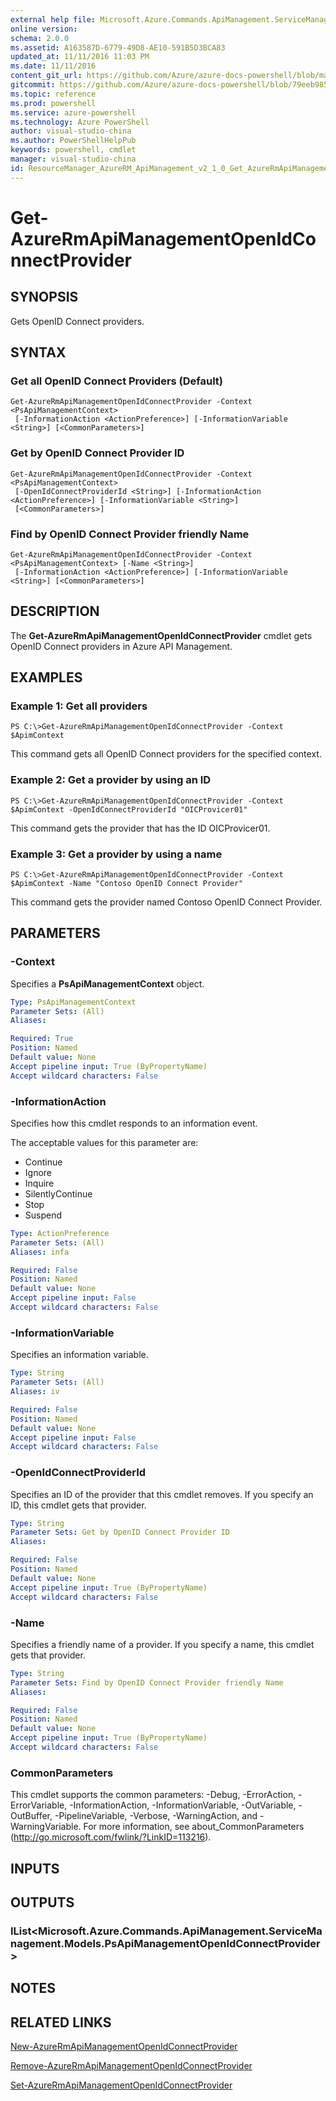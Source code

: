 ```yaml
---
external help file: Microsoft.Azure.Commands.ApiManagement.ServiceManagement.dll-Help.xml
online version: 
schema: 2.0.0
ms.assetid: A163587D-6779-49D8-AE10-591B5D3BCA83
updated_at: 11/11/2016 11:03 PM
ms.date: 11/11/2016
content_git_url: https://github.com/Azure/azure-docs-powershell/blob/master/azureps-cmdlets-docs/ResourceManager/AzureRM.ApiManagement/v2.1.0/Get-AzureRmApiManagementOpenIdConnectProvider.md
gitcommit: https://github.com/Azure/azure-docs-powershell/blob/79eeb985ea480979357fb4695832a0c3d29a48bf/azureps-cmdlets-docs/ResourceManager/AzureRM.ApiManagement/v2.1.0/Get-AzureRmApiManagementOpenIdConnectProvider.md
ms.topic: reference
ms.prod: powershell
ms.service: azure-powershell
ms.technology: Azure PowerShell
author: visual-studio-china
ms.author: PowerShellHelpPub
keywords: powershell, cmdlet
manager: visual-studio-china
id: ResourceManager_AzureRM_ApiManagement_v2_1_0_Get_AzureRmApiManagementOpenIdConnectProvider_md
---
```


# Get-AzureRmApiManagementOpenIdConnectProvider

## SYNOPSIS
Gets OpenID Connect providers.

## SYNTAX

### Get all OpenID Connect Providers (Default)
```
Get-AzureRmApiManagementOpenIdConnectProvider -Context <PsApiManagementContext>
 [-InformationAction <ActionPreference>] [-InformationVariable <String>] [<CommonParameters>]
```

### Get by OpenID Connect Provider ID
```
Get-AzureRmApiManagementOpenIdConnectProvider -Context <PsApiManagementContext>
 [-OpenIdConnectProviderId <String>] [-InformationAction <ActionPreference>] [-InformationVariable <String>]
 [<CommonParameters>]
```

### Find by OpenID Connect Provider friendly Name
```
Get-AzureRmApiManagementOpenIdConnectProvider -Context <PsApiManagementContext> [-Name <String>]
 [-InformationAction <ActionPreference>] [-InformationVariable <String>] [<CommonParameters>]
```

## DESCRIPTION
The **Get-AzureRmApiManagementOpenIdConnectProvider** cmdlet gets OpenID Connect providers in Azure API Management.

## EXAMPLES

### Example 1: Get all providers
```
PS C:\>Get-AzureRmApiManagementOpenIdConnectProvider -Context $ApimContext
```

This command gets all OpenID Connect providers for the specified context.

### Example 2: Get a provider by using an ID
```
PS C:\>Get-AzureRmApiManagementOpenIdConnectProvider -Context $ApimContext -OpenIdConnectProviderId "OICProvicer01"
```

This command gets the provider that has the ID OICProvicer01.

### Example 3: Get a provider by using a name
```
PS C:\>Get-AzureRmApiManagementOpenIdConnectProvider -Context $ApimContext -Name "Contoso OpenID Connect Provider"
```

This command gets the provider named Contoso OpenID Connect Provider.

## PARAMETERS

### -Context
Specifies a **PsApiManagementContext** object.

```yaml
Type: PsApiManagementContext
Parameter Sets: (All)
Aliases: 

Required: True
Position: Named
Default value: None
Accept pipeline input: True (ByPropertyName)
Accept wildcard characters: False
```

### -InformationAction
Specifies how this cmdlet responds to an information event.

The acceptable values for this parameter are:

- Continue
- Ignore
- Inquire
- SilentlyContinue
- Stop
- Suspend

```yaml
Type: ActionPreference
Parameter Sets: (All)
Aliases: infa

Required: False
Position: Named
Default value: None
Accept pipeline input: False
Accept wildcard characters: False
```

### -InformationVariable
Specifies an information variable.

```yaml
Type: String
Parameter Sets: (All)
Aliases: iv

Required: False
Position: Named
Default value: None
Accept pipeline input: False
Accept wildcard characters: False
```

### -OpenIdConnectProviderId
Specifies an ID of the provider that this cmdlet removes.
If you specify an ID, this cmdlet gets that provider.

```yaml
Type: String
Parameter Sets: Get by OpenID Connect Provider ID
Aliases: 

Required: False
Position: Named
Default value: None
Accept pipeline input: True (ByPropertyName)
Accept wildcard characters: False
```

### -Name
Specifies a friendly name of a provider.
If you specify a name, this cmdlet gets that provider.

```yaml
Type: String
Parameter Sets: Find by OpenID Connect Provider friendly Name
Aliases: 

Required: False
Position: Named
Default value: None
Accept pipeline input: True (ByPropertyName)
Accept wildcard characters: False
```

### CommonParameters
This cmdlet supports the common parameters: -Debug, -ErrorAction, -ErrorVariable, -InformationAction, -InformationVariable, -OutVariable, -OutBuffer, -PipelineVariable, -Verbose, -WarningAction, and -WarningVariable. For more information, see about_CommonParameters (http://go.microsoft.com/fwlink/?LinkID=113216).

## INPUTS

## OUTPUTS

### IList<Microsoft.Azure.Commands.ApiManagement.ServiceManagement.Models.PsApiManagementOpenIdConnectProvider>

## NOTES

## RELATED LINKS

[New-AzureRmApiManagementOpenIdConnectProvider](xref:ResourceManager/AzureRM.ApiManagement/v2.1.0/New-AzureRmApiManagementOpenIdConnectProvider.md)

[Remove-AzureRmApiManagementOpenIdConnectProvider](xref:ResourceManager/AzureRM.ApiManagement/v2.1.0/Remove-AzureRmApiManagementOpenIdConnectProvider.md)

[Set-AzureRmApiManagementOpenIdConnectProvider](xref:ResourceManager/AzureRM.ApiManagement/v2.1.0/Set-AzureRmApiManagementOpenIdConnectProvider.md)



